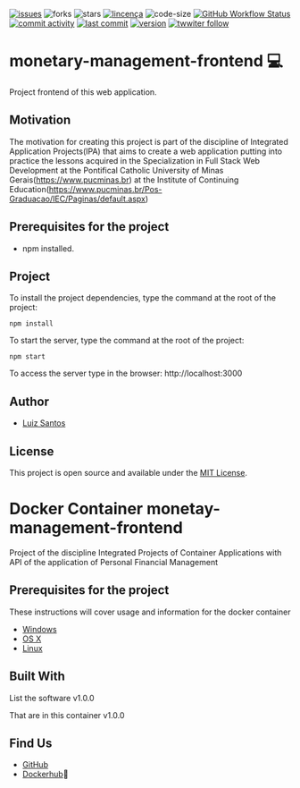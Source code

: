 [![issues](https://img.shields.io/github/issues/luizcsbh/monetary-management-frontend)](https://github.com/luizcsbh/monetary-management-frontend/issues)
![forks](https://img.shields.io/github/forks/luizcsbh/monetary-management-frontend)
![stars](https://img.shields.io/github/stars/luizcsbh/monetary-management-frontend)
[![lincença](https://img.shields.io/github/license/luizcsbh/monetary-management-frontend)](https://github.com/luizcsbh/monetary-management-frontend/blob/master/LICENSE)
![code-size](https://img.shields.io/github/languages/code-size/luizcsbh/monetary-management-frontend)
[![GitHub Workflow Status](https://img.shields.io/github/workflow/status/luizcsbh/monetary-management-frontend/Node.js%20CI
)](https://github.com/luizcsbh/monetary-management-frontend/actions)
[![commit activity](https://img.shields.io/github/commit-activity/m/luizcsbh/monetary-management-frontend)](https://github.com/luizcsbh/monetary-management-frontend/commits)
[![last commit](https://img.shields.io/github/last-commit/luizcsbh/monetary-management-frontend)](https://github.com/luizcsbh/monetary-management-frontend/commits)
[![version](https://img.shields.io/github/package-json/v/luizcsbh/monetary-management-frontend)](https://github.com/luizcsbh/monetary-management-frontend/blob/master/package.json)
[![twwiter follow](https://img.shields.io/twitter/follow/luizcs?style=social)](https://twitter.com/luizcs)


# monetary-management-frontend :computer: 

Project  frontend of this web application.


## Motivation


The motivation for creating this project is part of the discipline of Integrated Application Projects(IPA) that aims to create a web application putting into practice the lessons acquired in the Specialization in Full Stack Web Development at the Pontifical Catholic University of Minas Gerais(https://www.pucminas.br) at the Institute of Continuing Education(https://www.pucminas.br/Pos-Graduacao/IEC/Paginas/default.aspx)



## Prerequisites for the project

- npm installed.

## Project

To install the project dependencies, type the command at the root of the project:
```node
npm install
```

To start the server, type the command at the root of the project:
```node
npm start
```

To access the server type in the browser: http://localhost:3000


## Author

- [Luiz Santos](https://about.me/luizcsbh)

## License

This project is open source and available under the [MIT License](LICENSE).



# Docker Container monetay-management-frontend

Project of the discipline Integrated Projects of Container Applications with API of the application of Personal Financial Management

## Prerequisites for the project

These instructions will cover usage and information for the docker container

* [Windows](https://docs.docker.com/windows/started)
* [OS X](https://docs.docker.com/mac/started/)
* [Linux](https://docs.docker.com/linux/started/)

## Built With

List the software v1.0.0

That are in this container v1.0.0

## Find Us

* [GitHub](https://github.com/luizcsbh/monetary-management-frontend)
* [Dockerhub](https://hub.docker.com/repository/docker/luizcsbh/monetary-management-frontend):whale:
